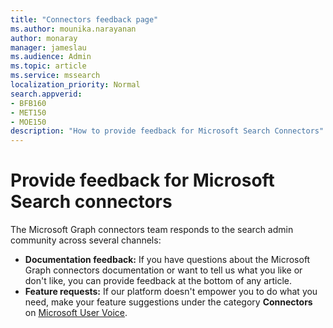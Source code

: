 ```yaml
---
title: "Connectors feedback page"
ms.author: mounika.narayanan
author: monaray
manager: jameslau
ms.audience: Admin
ms.topic: article
ms.service: mssearch
localization_priority: Normal
search.appverid:
- BFB160
- MET150
- MOE150
description: "How to provide feedback for Microsoft Search Connectors"
---
```


# Provide feedback for Microsoft Search connectors

The Microsoft Graph connectors team responds to the search admin community across several channels:

* **Documentation feedback:** If you have questions about the Microsoft Graph connectors documentation or want to tell us what you like or don't like, you can provide feedback at the bottom of any article.
* **Feature requests:** If our platform doesn't empower you to do what you need, make your feature suggestions under the category **Connectors** on [Microsoft User Voice](https://microsoftsearch.uservoice.com/forums/926998-connectors).
